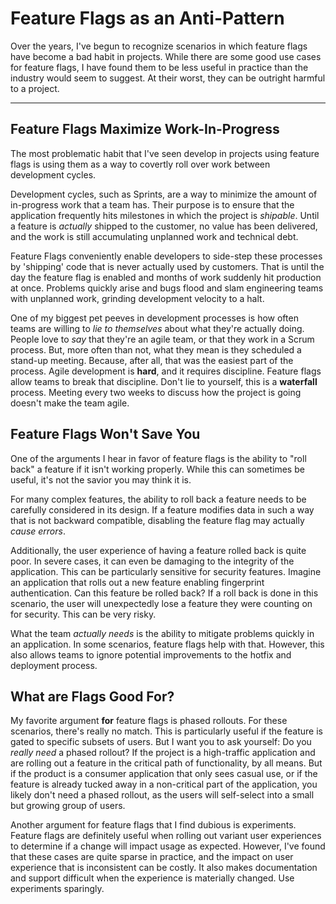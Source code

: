 Feature Flags as an Anti-Pattern
================================

Over the years, I've begun to recognize scenarios in which feature flags
have become a bad habit in projects. While there are some good use cases
for feature flags, I have found them to be less useful in practice than
the industry would seem to suggest. At their worst, they can be outright
harmful to a project.

----------

Feature Flags Maximize Work-In-Progress
---------------------------------------

The most problematic habit that I've seen develop in projects using feature
flags is using them as a way to covertly roll over work between development
cycles.

Development cycles, such as Sprints, are a way to minimize the amount of
in-progress work that a team has. Their purpose is to ensure that the
application frequently hits milestones in which the project is *shipable*.
Until a feature is *actually* shipped to the customer, no value has been
delivered, and the work is still accumulating unplanned work and
technical debt.

Feature Flags conveniently enable developers to side-step these processes
by 'shipping' code that is never actually used by customers. That is until
the day the feature flag is enabled and months of work suddenly hit production
at once. Problems quickly arise and bugs flood and slam engineering teams
with unplanned work, grinding development velocity to a halt.

One of my biggest pet peeves in development processes is how often teams
are willing to *lie to themselves* about what they're actually doing.
People love to *say* that they're an agile team, or that they work in a
Scrum process. But, more often than not, what they mean is they scheduled
a stand-up meeting. Because, after all, that was the easiest part of the
process. Agile development is **hard**, and it requires discipline. Feature
flags allow teams to break that discipline. Don't lie to yourself, this
is a **waterfall** process. Meeting every two weeks to discuss how the project
is going doesn't make the team agile.

Feature Flags Won't Save You
----------------------------

One of the arguments I hear in favor of feature flags is the ability to
"roll back" a feature if it isn't working properly. While this can sometimes
be useful, it's not the savior you may think it is.

For many complex features, the ability to roll back a feature needs to be
carefully considered in its design. If a feature modifies data in such a
way that is not backward compatible, disabling the feature flag may actually
*cause errors*.

Additionally, the user experience of having a feature rolled back is quite
poor. In severe cases, it can even be damaging to the integrity of the
application. This can be particularly sensitive for security features.
Imagine an application that rolls out a new feature enabling fingerprint
authentication. Can this feature be rolled back? If a roll back is done
in this scenario, the user will unexpectedly lose a feature they were counting
on for security. This can be very risky.

What the team *actually needs* is the ability to mitigate problems quickly
in an application. In some scenarios, feature flags help with that. However,
this also allows teams to ignore potential improvements to the hotfix and
deployment process.

What are Flags Good For?
------------------------

My favorite argument **for** feature flags is phased rollouts. For these
scenarios, there's really no match. This is particularly useful if the feature
is gated to specific subsets of users. But I want you to ask yourself:
Do you *really need* a phased rollout? If the project is a high-traffic
application and are rolling out a feature in the critical path of
functionality, by all means. But if the product is a consumer application
that only sees casual use, or if the feature is already tucked away in a
non-critical part of the application, you likely don't need a phased rollout,
as the users will self-select into a small but growing group of users.

Another argument for feature flags that I find dubious is experiments.
Feature flags are definitely useful when rolling out variant user experiences
to determine if a change will impact usage as expected. However, I've found
that these cases are quite sparse in practice, and the impact on user
experience that is inconsistent can be costly. It also makes documentation
and support difficult when the experience is materially changed. Use
experiments sparingly.
